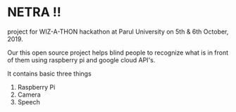 # NETRA !!

project for WIZ-A-THON hackathon at Parul University on 5th & 6th October, 2019. 

Our this open source project helps blind people to recognize what is in front of them using raspberry pi and google cloud API's.

It contains basic three things
  
  1. Raspberry Pi
  2. Camera
  3. Speech
